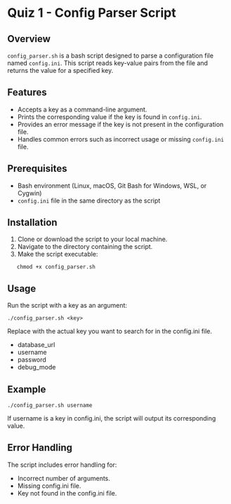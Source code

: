 # Quiz 1 - Config Parser Script 

## Overview
`config_parser.sh` is a bash script designed to parse a configuration file named `config.ini`. This script reads key-value pairs from the file and returns the value for a specified key.

## Features
- Accepts a key as a command-line argument.
- Prints the corresponding value if the key is found in `config.ini`.
- Provides an error message if the key is not present in the configuration file.
- Handles common errors such as incorrect usage or missing `config.ini` file.

## Prerequisites
- Bash environment (Linux, macOS, Git Bash for Windows, WSL, or Cygwin)
- `config.ini` file in the same directory as the script

## Installation
1. Clone or download the script to your local machine.
2. Navigate to the directory containing the script.
3. Make the script executable:
```
   chmod +x config_parser.sh
```

## Usage
Run the script with a key as an argument:
```
./config_parser.sh <key>
```
Replace <key> with the actual key you want to search for in the config.ini file.
- database_url
- username
- password
- debug_mode
  
## Example
```
./config_parser.sh username
```
If username is a key in config.ini, the script will output its corresponding value.

## Error Handling
The script includes error handling for:

- Incorrect number of arguments.
- Missing config.ini file.
- Key not found in the config.ini file.
